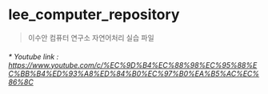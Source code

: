 # lee_computer_repository
> 이수안 컴퓨터 연구소 자연어처리 실습 파일
###### * Youtube link : <https://www.youtube.com/c/%EC%9D%B4%EC%88%98%EC%95%88%EC%BB%B4%ED%93%A8%ED%84%B0%EC%97%B0%EA%B5%AC%EC%86%8C>
